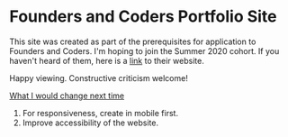 # Founders and Coders Portfolio Site

 This site was created as part of the prerequisites for application to Founders and Coders. I'm hoping to join the Summer 2020 cohort.
 If you haven't heard of them, here is a <a href="foundersandcoders.com">link</a> to their website. 

Happy viewing. Constructive criticism welcome!

<u>What I would change next time</u>
1. For responsiveness, create in mobile first.
2. Improve accessibility of the website.
